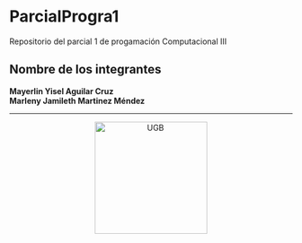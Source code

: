# ParcialProgra1

Repositorio del parcial 1 de progamación Computacional III

## Nombre de los integrantes

**Mayerlin Yisel Aguilar Cruz**  
**Marleny Jamileth Martinez Méndez**

---

<p align="center">
  <img src="https://sgc.ugb.edu.sv/wp-content/uploads/2024/10/UGB_LOGO.png" alt="UGB" width="200">
</p>


